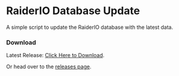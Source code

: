 # RaiderIO Database Update

A simple script to update the RaiderIO database with the latest data.

### Download

Latest Release: [Click Here to Download](https://github.com/smashedr/raiderio-db-update/releases/latest/download/WoW-Backup.exe).

Or head over to the [releases page](https://github.com/smashedr/raiderio-db-update/releases).
